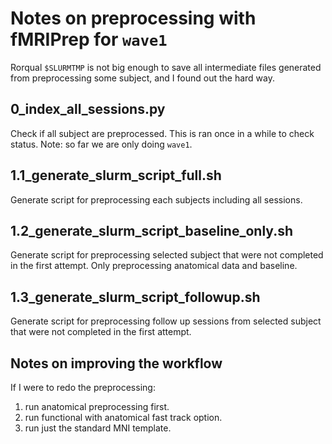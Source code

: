 # Notes on preprocessing with fMRIPrep for `wave1`

Rorqual `$SLURMTMP` is not big enough to save all intermediate files generated from preprocessing some subject, and I found out the hard way.

## 0_index_all_sessions.py

Check if all subject are preprocessed. This is ran once in a while to check status.
Note: so far we are only doing `wave1`.

## 1.1_generate_slurm_script_full.sh

Generate script for preprocessing each subjects including all sessions.

## 1.2_generate_slurm_script_baseline_only.sh 

Generate script for preprocessing selected subject that were not completed in the first attempt.
Only preprocessing anatomical data and baseline.

## 1.3_generate_slurm_script_followup.sh 

Generate script for preprocessing follow up sessions from selected subject that were not completed in the first attempt.

## Notes on improving the workflow

If I were to redo the preprocessing:

1. run anatomical preprocessing first.
2. run functional with anatomical fast track option.
3. run just the standard MNI template.
